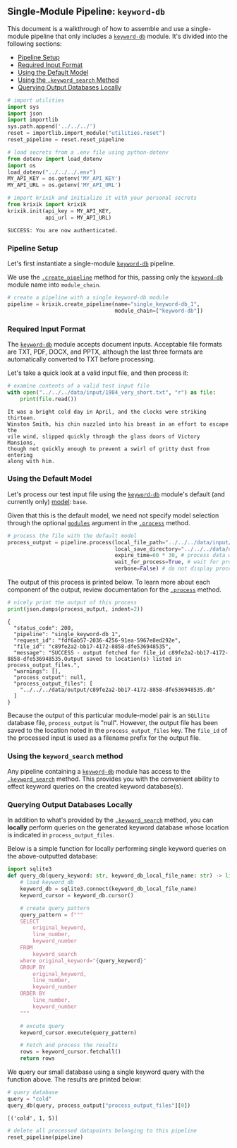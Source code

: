 ## Single-Module Pipeline: `keyword-db`

This document is a walkthrough of how to assemble and use a single-module pipeline that only includes a [`keyword-db`](../../modules/database_modules/keyword-db_module.md) module. It's divided into the following sections:

- [Pipeline Setup](#pipeline-setup)
- [Required Input Format](#required-input-format)
- [Using the Default Model](#using-the-default-model)
- [Using the `.keyword_search` Method](#using-the-keyword_search-method)
- [Querying Output Databases Locally](#querying-output-databases-locally)


```python
# import utilities
import sys 
import json
import importlib
sys.path.append('../../../')
reset = importlib.import_module("utilities.reset")
reset_pipeline = reset.reset_pipeline

# load secrets from a .env file using python-dotenv
from dotenv import load_dotenv
import os
load_dotenv("../../../.env")
MY_API_KEY = os.getenv('MY_API_KEY')
MY_API_URL = os.getenv('MY_API_URL')

# import krixik and initialize it with your personal secrets
from krixik import krixik
krixik.init(api_key = MY_API_KEY, 
            api_url = MY_API_URL)
```

    SUCCESS: You are now authenticated.


### Pipeline Setup

Let's first instantiate a single-module [`keyword-db`](../../modules/database_modules/keyword-db_module.md) pipeline.

We use the [`.create_pipeline`](../../system/pipeline_creation/create_pipeline.md) method for this, passing only the [`keyword-db`](../../modules/database_modules/keyword-db_module.md) module name into `module_chain`.


```python
# create a pipeline with a single keyword-db module
pipeline = krixik.create_pipeline(name="single_keyword-db_1",
                                  module_chain=["keyword-db"])
```

### Required Input Format

The [`keyword-db`](../../modules/database_modules/keyword-db_module.md) module accepts document inputs. Acceptable file formats are TXT, PDF, DOCX, and PPTX, although the last three formats are automatically converted to TXT before processing.

Let's take a quick look at a valid input file, and then process it:


```python
# examine contents of a valid test input file
with open("../../../data/input/1984_very_short.txt", "r") as file:
    print(file.read())
```

    It was a bright cold day in April, and the clocks were striking thirteen.
    Winston Smith, his chin nuzzled into his breast in an effort to escape the
    vile wind, slipped quickly through the glass doors of Victory Mansions,
    though not quickly enough to prevent a swirl of gritty dust from entering
    along with him.


### Using the Default Model

Let's process our test input file using the [`keyword-db`](../../modules/database_modules/keyword-db_module.md) module's default (and currently only) [model](../../modules/database_modules/keyword-db_module.md#available-models-in-the-keyword-db-module): `base`.

Given that this is the default model, we need not specify model selection through the optional [`modules`](../../system/parameters_processing_files_through_pipelines/process_method.md#selecting-models-via-the-modules-argument) argument in the [`.process`](../../system/parameters_processing_files_through_pipelines/process_method.md) method.


```python
# process the file with the default model
process_output = pipeline.process(local_file_path="../../../data/input/1984_very_short.txt", # the initial local filepath where the input file is stored
                                  local_save_directory="../../../data/output", # the local directory that the output file will be saved to
                                  expire_time=60 * 30, # process data will be deleted from the Krixik system in 30 minutes
                                  wait_for_process=True, # wait for process to complete before returning IDE control to user
                                  verbose=False) # do not display process update printouts upon running code
```

The output of this process is printed below. To learn more about each component of the output, review documentation for the [`.process`](../../system/parameters_processing_files_through_pipelines/process_method.md) method.


```python
# nicely print the output of this process
print(json.dumps(process_output, indent=2))
```

    {
      "status_code": 200,
      "pipeline": "single_keyword-db_1",
      "request_id": "fdf6ab57-2036-4256-91ea-5967e8ed292e",
      "file_id": "c89fe2a2-bb17-4172-8858-dfe536948535",
      "message": "SUCCESS - output fetched for file_id c89fe2a2-bb17-4172-8858-dfe536948535.Output saved to location(s) listed in process_output_files.",
      "warnings": [],
      "process_output": null,
      "process_output_files": [
        "../../../data/output/c89fe2a2-bb17-4172-8858-dfe536948535.db"
      ]
    }


Because the output of this particular module-model pair is an `SQLlite` database file, `process_output` is "null". However, the output file has been saved to the location noted in the `process_output_files` key.  The `file_id` of the processed input is used as a filename prefix for the output file.

### Using the `keyword_search` method

Any pipeline containing a [`keyword-db`](../../modules/database_modules/keyword-db_module.md) module has access to the [`.keyword_search`](../../system/search_methods/keyword_search_method.md) method. This provides you with the convenient ability to effect keyword queries on the created keyword database(s).

### Querying Output Databases Locally

In addition to what's provided by the [`.keyword_search`](../../system/search_methods/keyword_search_method.md) method, you can **locally** perform queries on the generated keyword database whose location is indicated in `process_output_files`.

Below is a simple function for locally performing single keyword queries on the above-outputted database:


```python
import sqlite3
def query_db(query_keyword: str, keyword_db_local_file_name: str) -> list:
    # load keyword_db
    keyword_db = sqlite3.connect(keyword_db_local_file_name)
    keyword_cursor = keyword_db.cursor()

    # create query pattern
    query_pattern = f"""
    SELECT
        original_keyword,
        line_number,
        keyword_number
    FROM
        keyword_search
    where original_keyword="{query_keyword}"
    GROUP BY
        original_keyword,
        line_number,
        keyword_number
    ORDER BY
        line_number,
        keyword_number
    """

    # excute query
    keyword_cursor.execute(query_pattern)

    # Fetch and process the results
    rows = keyword_cursor.fetchall()
    return rows
```

We query our small database using a single keyword query with the function above. The results are printed below:


```python
# query database
query = "cold"
query_db(query, process_output["process_output_files"][0])
```




    [('cold', 1, 5)]




```python
# delete all processed datapoints belonging to this pipeline
reset_pipeline(pipeline)
```
